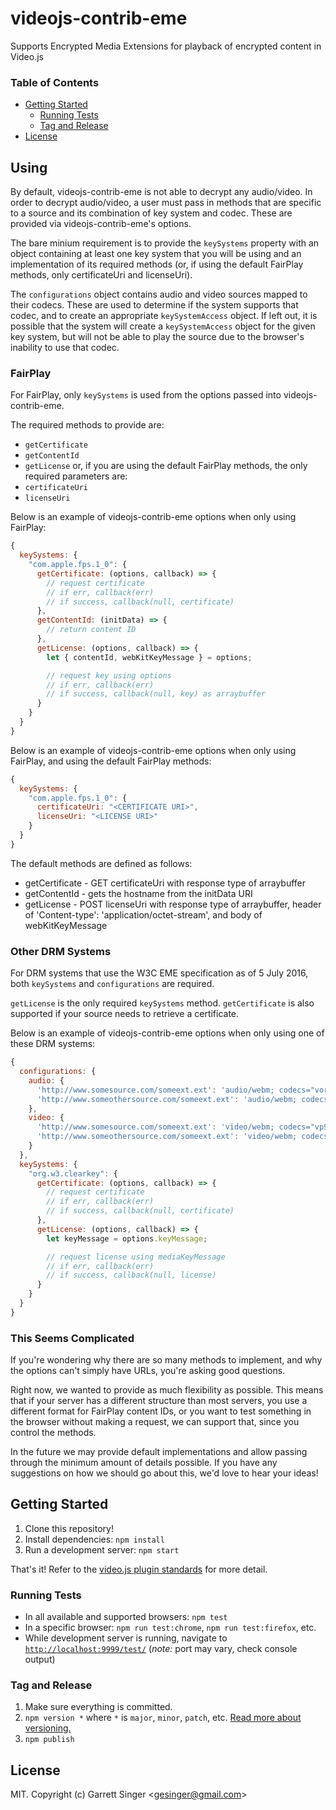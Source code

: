# videojs-contrib-eme

Supports Encrypted Media Extensions for playback of encrypted content in Video.js

### Table of Contents

<!-- START doctoc generated TOC please keep comment here to allow auto update -->
<!-- DON'T EDIT THIS SECTION, INSTEAD RE-RUN doctoc TO UPDATE -->


- [Getting Started](#getting-started)
  - [Running Tests](#running-tests)
  - [Tag and Release](#tag-and-release)
- [License](#license)

<!-- END doctoc generated TOC please keep comment here to allow auto update -->

## Using

By default, videojs-contrib-eme is not able to decrypt any audio/video. In order to
decrypt audio/video, a user must pass in methods that are specific to a source and its
combination of key system and codec. These are provided via videojs-contrib-eme's options.

The bare minium requirement is to provide the `keySystems` property with an object
containing at least one key system that you will be using and an implementation of its
required methods (or, if using the default FairPlay methods, only certificateUri and
licenseUri).

The `configurations` object contains audio and video sources mapped to their codecs.
These are used to determine if the system supports that codec, and to create an
appropriate `keySystemAccess` object. If left out, it is possible that the system will
create a `keySystemAccess` object for the given key system, but will not be able to play
the source due to the browser's inability to use that codec.

### FairPlay

For FairPlay, only `keySystems` is used from the options passed into videojs-contrib-eme.

The required methods to provide are:
* `getCertificate`
* `getContentId`
* `getLicense`
or, if you are using the default FairPlay methods, the only required parameters are:
* `certificateUri`
* `licenseUri`

Below is an example of videojs-contrib-eme options when only using FairPlay:

```javascript
{
  keySystems: {
    "com.apple.fps.1_0": {
      getCertificate: (options, callback) => {
        // request certificate
        // if err, callback(err)
        // if success, callback(null, certificate)
      },
      getContentId: (initData) => {
        // return content ID
      },
      getLicense: (options, callback) => {
        let { contentId, webKitKeyMessage } = options;

        // request key using options
        // if err, callback(err)
        // if success, callback(null, key) as arraybuffer
      }
    }
  }
}
```

Below is an example of videojs-contrib-eme options when only using FairPlay, and using
the default FairPlay methods:

```javascript
{
  keySystems: {
    "com.apple.fps.1_0": {
      certificateUri: "<CERTIFICATE URI>",
      licenseUri: "<LICENSE URI>"
    }
  }
}
```

The default methods are defined as follows:
* getCertificate - GET certificateUri with response type of arraybuffer
* getContentId - gets the hostname from the initData URI
* getLicense - POST licenseUri with response type of arraybuffer, header of
'Content-type': 'application/octet-stream', and body of webKitKeyMessage

### Other DRM Systems

For DRM systems that use the W3C EME specification as of 5 July 2016, both `keySystems`
and `configurations` are required.

`getLicense` is the only required `keySystems` method. `getCertificate` is also supported
if your source needs to retrieve a certificate.

Below is an example of videojs-contrib-eme options when only using one of these DRM
systems:

```javascript
{
  configurations: {
    audio: {
      'http://www.somesource.com/someext.ext': 'audio/webm; codecs="vorbis"',
      'http://www.someothersource.com/someext.ext': 'audio/webm; codecs="opus"'
    },
    video: {
      'http://www.somesource.com/someext.ext': 'video/webm; codecs="vp9"',
      'http://www.someothersource.com/someext.ext': 'video/webm; codecs="vp8"'
    }
  },
  keySystems: {
    "org.w3.clearkey": {
      getCertificate: (options, callback) => {
        // request certificate
        // if err, callback(err)
        // if success, callback(null, certificate)
      },
      getLicense: (options, callback) => {
        let keyMessage = options.keyMessage;

        // request license using mediaKeyMessage
        // if err, callback(err)
        // if success, callback(null, license)
      }
    }
  }
}
```

### This Seems Complicated

If you're wondering why there are so many methods to implement, and why the options can't
simply have URLs, you're asking good questions.

Right now, we wanted to provide as much flexibility as possible. This means that if your
server has a different structure than most servers, you use a different format for
FairPlay content IDs, or you want to test something in the browser without making a
request, we can support that, since you control the methods.

In the future we may provide default implementations and allow passing through the minimum
amount of details possible. If you have any suggestions on how we should go about this,
we'd love to hear your ideas!

## Getting Started

1. Clone this repository!
1. Install dependencies: `npm install`
1. Run a development server: `npm start`

That's it! Refer to the [video.js plugin standards](https://github.com/videojs/generator-videojs-plugin/docs/standards.md) for more detail.

### Running Tests

- In all available and supported browsers: `npm test`
- In a specific browser: `npm run test:chrome`, `npm run test:firefox`, etc.
- While development server is running, navigate to [`http://localhost:9999/test/`](http://localhost:9999/test/) (_note:_ port may vary, check console output)

### Tag and Release

1. Make sure everything is committed.
1. `npm version *` where `*` is `major`, `minor`, `patch`, etc. [Read more about versioning.](https://github.com/videojs/generator-videojs-plugin/docs/standards.md#versioning)
1. `npm publish`

## License

MIT. Copyright (c) Garrett Singer &lt;gesinger@gmail.com&gt;
